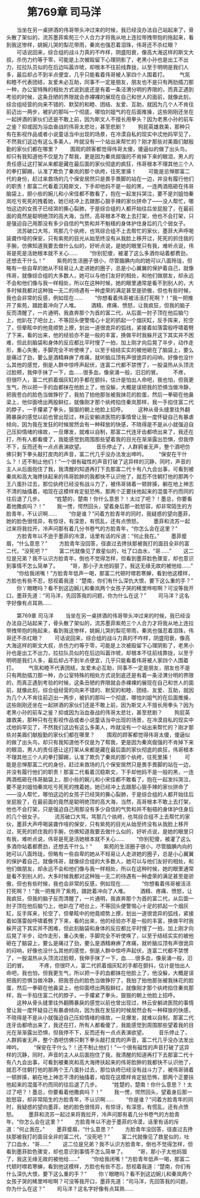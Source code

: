 # 　　第769章 司马洋
　　当坐在另一桌拼酒的伟哥带头冲过来的时候，我已经没办法自己站起来了，骨头散了架似的，流苏墨菲紫苑三个人合力才将我从地上连拉带拽带抱的拖起来，看到我这惨样，姚婉儿哭的梨花带雨，秦岚也强忍着泪珠，伟哥还不杀红眼？
　　可话说回来，综合组的战斗力真的不咋样，阴盛阳衰，像高大海这样的斯文大叔，杀伤力约等于零，可能是上次被殴留下心理阴影了，老黑小孙也是出工不出力，拉拉队员似的在后边叫嚣诈唬，却根本不往前线靠拢，以至于明明是我们人多，最后却占不到半点便宜，几乎只能看着伟哥被人家四个人围着打。
　　气氛和睦不代表团结，友爱未必互助，同事不一定是朋友，朋友也不是只有两肋插刀那一种，办公室特殊的相处方式说到底还是有着一条泾渭分明的界限的，而真正遇到考验的时候，这条丑陋的界限就会赤裸裸的展现在自己和世人的面前，就像此刻，综合组经营的向来不错的、默契的和睦、团结、友爱、互助，就因为几个人不肯往前迈出一两步，被扒的那叫一个彻底，哪怕刘姐气的在后面推搡，这些刚刚还坐在一起拼酒的家伙们还是不敢上前，因为斯文人不擅长用拳头？因为老黑小孙的前车之鉴？抑或因为浴血奋战的伟哥太悲壮，甚至悲剧？
　　狗屁英雄救美，那种只有在影视作品或者小说童话当中出现的场景，在冷漠自私的现实中忒他妈罕见了，不然我们这边有这么多美人，咋就没有一个站出来帮忙的？刚才那些对美眉们献殷勤的家伙们都在哪里？
　　围观的顾客都觉得伟哥太傻，傻逼似的做了出头鸟，却只有我知道他不仅是为了帮我，更是因为秦岚倔强的不肯掉下来的眼泪，男人的责任感让这打架从来都是藏在最后面的家伙彻底的疯狂，伟哥根本不理其他三个人的拳打脚踢，认准了欺负了秦岚的那个纨绔，往死里揍！
　　可能是忌惮那富二代的身份，赶过来救场的几个保安居然只是畏手畏脚的站在一边，并没有履行他们的职责！那富二代看着沉稳斯文，下手却他妈不是一般的黑，一连两酒瓶砸在伟哥脑袋上，胆小些的婉儿和小宋佳都不敢看了，抱在一起发抖哭泣，要不是刘姐怕秦岚吃亏死死的拽着她，她已经冲上去跟那心狠手辣的家伙拼命了——没人帮忙，哪怕这边的女孩子已经哭的撕心裂肺，于是综合组的人都开始往后坐屁股了，在最前面的竟然是聪明绝顶的高大海，当然，高哥根本不敢上去打架，他也不会打架，只是强迫自己用那没有多少自信的气势和并不魁梧的身体护住身后的几个弱女子。
　　流苏破口大骂，骂那几个纨绔，也骂综合组不上去帮忙的家伙，墨菲大声呼喝装聋作哑的保安，只有紫苑的目光从始至终没有从我脸上移开过，死死的抓住我的手腕，仿佛知道我要去做什么似的，好听点说，是她的眼里只有我，难听点说，伟哥是死是活她根本就不关心……
　　“你别犯傻，被灌了这么多酒你站着都费劲，还想去干什么！”
　　紫苑的生活圈子很小，尽管腼腆内向的她可以八面玲珑，但略有一些自卑的她从不轻易让人走进她的圈子，总是小心翼翼的保护着自己，就像伟哥，就像综合组的大多数人，她可以与他们友好的相处，和他们做朋友，却永远不会和他们像与我一样相处，所以在这种时候，她的眼里通常是看不到别人的，大多时候我都对这种独一无二的待遇有一种虚荣的满足甚至是骄傲，但也有些时候，我也会非常的反感，例如现在……
　　“你想看着伟哥被活活打死啊？！”我一把推开了紫苑，踉跄着冲向了人堆。
　　酒精、疼痛、愤怒，让我疯狂，但我的脑子反而清醒了，一片通明，我直奔那个为首的富二代，从后面一肘子顶在他后脑勺上，他趴在了吧台上，不等回头便警惕心十足的抓起一个烟灰缸，反手挥来，抡空了，但晕眩中的他竟顺势上撩，划出一道很诡异的弧线，紧接着如落雷般呼啸着劈了下来，看的出来，他的经验亦不是一般的丰富，换做平时我躲开这下其实并不困难，但此刻脑袋和身体的反应都比平时慢了一拍，加上刚才向后晃了半步，动作走形，重心失衡，手脚完全不听使唤了，以至于结结实实的被他砸在了脑袋上，要么是痛过了劲，要么是酒精麻痹了疼痛，就听脑瓜顶有声很诡异的闷响，好像也没什么其他的感觉，倒是人群中惊呼声起伏，连富二代都不禁愣了，一股温热从头顶流过脸颊，我伸手抹了一下，血……很多血，像泉涌一般，汩汩的冒。
　　不疼，但很吓人，富二代抓着烟灰缸的手都在颤抖，估计是怕出人命吧，我也怕，但我更生气，所以把一手的血都抹在他脸上了，他没躲，大概是误把我的恐惧当做冷静，把我苍白的脸色当做狰狞了，我拍了拍他那张被我抹花的脸蛋，然后一拳砸在他鼻梁上，他仰面喷出两股鲜红，就像刚才那个纨绔掐住秦岚那样，我一手掐住富二代的脖子，一手攥紧了拳头，狠狠的朝上他脸上招呼。
　　这种从骨头缝里往外翻腾暴戾的感觉以前也曾出现过，林云安躺进医院的事情曾让我一度怀疑自己有暴虐倾向，因为我在发狂的时候居然会有一种释放的快感，不晓得是不是从小就强迫自己压抑情绪的缘故，一旦爆发，就难以自制，那富二代连牙齿都喷出来了，我还在打，所有人都看傻了，我能感觉到周围那些望着我的目光在渐渐露出恐惧，但我停不下，反而还有一点点表演欲望。
　　音乐停止了，人群鸦雀无声，整个酒吧仿佛只剩下拳头敲打皮肉的声音，富二代几乎没办法发出呻吟。
　　“保安在干什么？！还不制止他们！”一个很有磁性的声音打破了这异样的沉静，同时，声音的主人从后面抱住了我，我清醒的知道再打下去那富二代十有八九会出事，可看到被秦岚和高大海搀扶起来的伟哥脸肿的我都快不认识他了，就忍不住朝打他的那两个王八蛋扑过去，那位纨绔已经没有战斗力了，被伟哥骑着一顿胖揍，躺在地上神志不清的抽搐着，咱现在这模样肯定挺恐怖，那两个正要扶他起来的混蛋不约而同的往后退了几步。
　　“姓楚的，楚南！你什么意思？！太过了吧？！墨总，你要看着他撒疯吗？！”
　　我一愣，愕然回头，望着身后那一脸怒容，却非常陌生的方脸青年，不认识啊……
　　“你是谁？”问着方脸青年的同时，我疑惑的望向墨菲，她的脸色很怪异，有惊讶，有深思，有慌乱，还有点愤怒。
　　墨菲和流苏一起过来将我拉开，冷声问那有着几分书卷气的方脸青年，“你怎么会在这里？”
　　方脸青年以不逊于墨菲的冷漠，话里有话的斥道：“何止我在。”
　　墨菲蹙眉，“什么意思？”
　　方脸青年没回答，径直过去搀扶那被我打的面目全非的富二代，“没死吧？”
　　富二代就像见了救星似的，吐了口血水，“哥……”
　　这二位是兄弟？我不认识方脸青年，倒也不觉得怎样，但看到墨菲脸色骤变，却也意识到事情不怎么简单了。
　　“哥，那小子太他妈狠了，我这无缘无故的被他给……”
　　“你给我闭嘴！”方脸青年低声一喝，那富二代顿时噤若寒蝉，看到他这模样，方脸也有些不忍，怒视着我道：“楚南，你们有什么深仇大恨，要下这么重的手？”
　　你丫眼瞎吗？看不到这边婉儿和秦岚两个女孩子哭的稀里哗啦啊？可没等我开口，墨菲先道：“司马洋，先回答我的问题，你为什么在这？”
　　司马洋？这名字好像有点耳熟……

　　第769章 司马洋
　　当坐在另一桌拼酒的伟哥带头冲过来的时候，我已经没办法自己站起来了，骨头散了架似的，流苏墨菲紫苑三个人合力才将我从地上连拉带拽带抱的拖起来，看到我这惨样，姚婉儿哭的梨花带雨，秦岚也强忍着泪珠，伟哥还不杀红眼？
　　可话说回来，综合组的战斗力真的不咋样，阴盛阳衰，像高大海这样的斯文大叔，杀伤力约等于零，可能是上次被殴留下心理阴影了，老黑小孙也是出工不出力，拉拉队员似的在后边叫嚣诈唬，却根本不往前线靠拢，以至于明明是我们人多，最后却占不到半点便宜，几乎只能看着伟哥被人家四个人围着打。
　　气氛和睦不代表团结，友爱未必互助，同事不一定是朋友，朋友也不是只有两肋插刀那一种，办公室特殊的相处方式说到底还是有着一条泾渭分明的界限的，而真正遇到考验的时候，这条丑陋的界限就会赤裸裸的展现在自己和世人的面前，就像此刻，综合组经营的向来不错的、默契的和睦、团结、友爱、互助，就因为几个人不肯往前迈出一两步，被扒的那叫一个彻底，哪怕刘姐气的在后面推搡，这些刚刚还坐在一起拼酒的家伙们还是不敢上前，因为斯文人不擅长用拳头？因为老黑小孙的前车之鉴？抑或因为浴血奋战的伟哥太悲壮，甚至悲剧？
　　狗屁英雄救美，那种只有在影视作品或者小说童话当中出现的场景，在冷漠自私的现实中忒他妈罕见了，不然我们这边有这么多美人，咋就没有一个站出来帮忙的？刚才那些对美眉们献殷勤的家伙们都在哪里？
　　围观的顾客都觉得伟哥太傻，傻逼似的做了出头鸟，却只有我知道他不仅是为了帮我，更是因为秦岚倔强的不肯掉下来的眼泪，男人的责任感让这打架从来都是藏在最后面的家伙彻底的疯狂，伟哥根本不理其他三个人的拳打脚踢，认准了欺负了秦岚的那个纨绔，往死里揍！
　　可能是忌惮那富二代的身份，赶过来救场的几个保安居然只是畏手畏脚的站在一边，并没有履行他们的职责！那富二代看着沉稳斯文，下手却他妈不是一般的黑，一连两酒瓶砸在伟哥脑袋上，胆小些的婉儿和小宋佳都不敢看了，抱在一起发抖哭泣，要不是刘姐怕秦岚吃亏死死的拽着她，她已经冲上去跟那心狠手辣的家伙拼命了——没人帮忙，哪怕这边的女孩子已经哭的撕心裂肺，于是综合组的人都开始往后坐屁股了，在最前面的竟然是聪明绝顶的高大海，当然，高哥根本不敢上去打架，他也不会打架，只是强迫自己用那没有多少自信的气势和并不魁梧的身体护住身后的几个弱女子。
　　流苏破口大骂，骂那几个纨绔，也骂综合组不上去帮忙的家伙，墨菲大声呼喝装聋作哑的保安，只有紫苑的目光从始至终没有从我脸上移开过，死死的抓住我的手腕，仿佛知道我要去做什么似的，好听点说，是她的眼里只有我，难听点说，伟哥是死是活她根本就不关心……
　　“你别犯傻，被灌了这么多酒你站着都费劲，还想去干什么！”
　　紫苑的生活圈子很小，尽管腼腆内向的她可以八面玲珑，但略有一些自卑的她从不轻易让人走进她的圈子，总是小心翼翼的保护着自己，就像伟哥，就像综合组的大多数人，她可以与他们友好的相处，和他们做朋友，却永远不会和他们像与我一样相处，所以在这种时候，她的眼里通常是看不到别人的，大多时候我都对这种独一无二的待遇有一种虚荣的满足甚至是骄傲，但也有些时候，我也会非常的反感，例如现在……
　　“你想看着伟哥被活活打死啊？！”我一把推开了紫苑，踉跄着冲向了人堆。
　　酒精、疼痛、愤怒，让我疯狂，但我的脑子反而清醒了，一片通明，我直奔那个为首的富二代，从后面一肘子顶在他后脑勺上，他趴在了吧台上，不等回头便警惕心十足的抓起一个烟灰缸，反手挥来，抡空了，但晕眩中的他竟顺势上撩，划出一道很诡异的弧线，紧接着如落雷般呼啸着劈了下来，看的出来，他的经验亦不是一般的丰富，换做平时我躲开这下其实并不困难，但此刻脑袋和身体的反应都比平时慢了一拍，加上刚才向后晃了半步，动作走形，重心失衡，手脚完全不听使唤了，以至于结结实实的被他砸在了脑袋上，要么是痛过了劲，要么是酒精麻痹了疼痛，就听脑瓜顶有声很诡异的闷响，好像也没什么其他的感觉，倒是人群中惊呼声起伏，连富二代都不禁愣了，一股温热从头顶流过脸颊，我伸手抹了一下，血……很多血，像泉涌一般，汩汩的冒。
　　不疼，但很吓人，富二代抓着烟灰缸的手都在颤抖，估计是怕出人命吧，我也怕，但我更生气，所以把一手的血都抹在他脸上了，他没躲，大概是误把我的恐惧当做冷静，把我苍白的脸色当做狰狞了，我拍了拍他那张被我抹花的脸蛋，然后一拳砸在他鼻梁上，他仰面喷出两股鲜红，就像刚才那个纨绔掐住秦岚那样，我一手掐住富二代的脖子，一手攥紧了拳头，狠狠的朝上他脸上招呼。
　　这种从骨头缝里往外翻腾暴戾的感觉以前也曾出现过，林云安躺进医院的事情曾让我一度怀疑自己有暴虐倾向，因为我在发狂的时候居然会有一种释放的快感，不晓得是不是从小就强迫自己压抑情绪的缘故，一旦爆发，就难以自制，那富二代连牙齿都喷出来了，我还在打，所有人都看傻了，我能感觉到周围那些望着我的目光在渐渐露出恐惧，但我停不下，反而还有一点点表演欲望。
　　音乐停止了，人群鸦雀无声，整个酒吧仿佛只剩下拳头敲打皮肉的声音，富二代几乎没办法发出呻吟。
　　“保安在干什么？！还不制止他们！”一个很有磁性的声音打破了这异样的沉静，同时，声音的主人从后面抱住了我，我清醒的知道再打下去那富二代十有八九会出事，可看到被秦岚和高大海搀扶起来的伟哥脸肿的我都快不认识他了，就忍不住朝打他的那两个王八蛋扑过去，那位纨绔已经没有战斗力了，被伟哥骑着一顿胖揍，躺在地上神志不清的抽搐着，咱现在这模样肯定挺恐怖，那两个正要扶他起来的混蛋不约而同的往后退了几步。
　　“姓楚的，楚南！你什么意思？！太过了吧？！墨总，你要看着他撒疯吗？！”
　　我一愣，愕然回头，望着身后那一脸怒容，却非常陌生的方脸青年，不认识啊……
　　“你是谁？”问着方脸青年的同时，我疑惑的望向墨菲，她的脸色很怪异，有惊讶，有深思，有慌乱，还有点愤怒。
　　墨菲和流苏一起过来将我拉开，冷声问那有着几分书卷气的方脸青年，“你怎么会在这里？”
　　方脸青年以不逊于墨菲的冷漠，话里有话的斥道：“何止我在。”
　　墨菲蹙眉，“什么意思？”
　　方脸青年没回答，径直过去搀扶那被我打的面目全非的富二代，“没死吧？”
　　富二代就像见了救星似的，吐了口血水，“哥……”
　　这二位是兄弟？我不认识方脸青年，倒也不觉得怎样，但看到墨菲脸色骤变，却也意识到事情不怎么简单了。
　　“哥，那小子太他妈狠了，我这无缘无故的被他给……”
　　“你给我闭嘴！”方脸青年低声一喝，那富二代顿时噤若寒蝉，看到他这模样，方脸也有些不忍，怒视着我道：“楚南，你们有什么深仇大恨，要下这么重的手？”
　　你丫眼瞎吗？看不到这边婉儿和秦岚两个女孩子哭的稀里哗啦啊？可没等我开口，墨菲先道：“司马洋，先回答我的问题，你为什么在这？”
　　司马洋？这名字好像有点耳熟……
